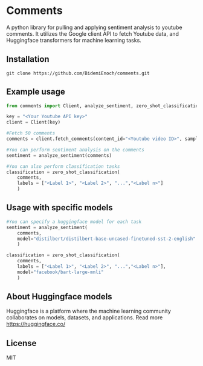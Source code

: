# Comments
A python library for pulling and applying sentiment analysis to youtube comments. It utilizes the Google client API to fetch Youtube data, and Huggingface transformers for machine learning tasks.

## Installation
```
git clone https://github.com/BidemiEnoch/comments.git
```
## Example usage
```python 
from comments import Client, analyze_sentiment, zero_shot_classification

key = "<Your Youtube API key>"
client = Client(key)

#Fetch 50 comments
comments = client.fetch_comments(content_id="<Youtube video ID>", sample_size = 50)

#You can perform sentiment analysis on the comments
sentiment = analyze_sentiment(comments)

#You can also perform classification tasks
classification = zero_shot_classification(
    comments, 
    labels = ["<Label 1>", "<Label 2>", "...","<Label n>"]
    )
```
## Usage with specific models
```python
#You can specify a huggingface model for each task
sentiment = analyze_sentiment(
    comments, 
    model="distilbert/distilbert-base-uncased-finetuned-sst-2-english"
    )

classification = zero_shot_classification(
    comments, 
    labels = ["<Label 1>", "<Label 2>", "...","<Label n>"],
    model="facebook/bart-large-mnli"
    )
```
## About Huggingface models
Huggingface is a platform where the machine learning community collaborates on models, datasets, and applications. Read more https://huggingface.co/

## License
MIT







